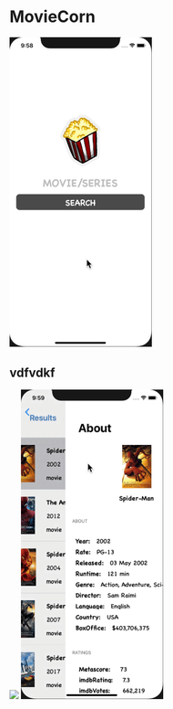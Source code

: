 # MovieCorn

<p float="left">
  <img src="/1.gif" width="250" /><h2>vdfvdkf</h2>
  <img src="/2.gif" width="250" /> 
  <img src="/3.gif" width="250" />
</p>
